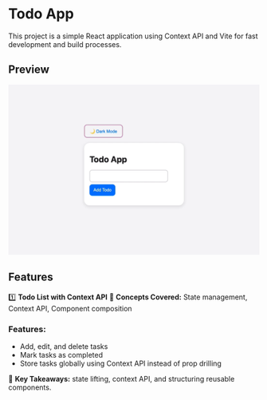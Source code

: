 # Todo App

This project is a simple React application using Context API and Vite for fast development and build processes.

## Preview

![Screen Recording of the Todo App](./assets/todo-app-recording.gif)

## Features

1️⃣ **Todo List with Context API**
📝 **Concepts Covered:** State management, Context API, Component composition

### Features:
- Add, edit, and delete tasks
- Mark tasks as completed
- Store tasks globally using Context API instead of prop drilling

🔗 **Key Takeaways:** state lifting, context API, and structuring reusable components.